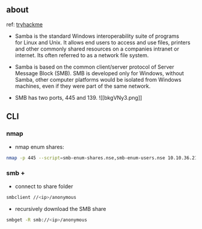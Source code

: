 ## about
ref: [tryhackme](https://tryhackme.com/room/kenobi)
- Samba is the standard Windows interoperability suite of programs for Linux and Unix. It allows end users to access and use files, printers and other commonly shared resources on a companies intranet or internet. Its often referred to as a network file system.

- Samba is based on the common client/server protocol of Server Message Block (SMB). SMB is developed only for Windows, without Samba, other computer platforms would be isolated from Windows machines, even if they were part of the same network.
- SMB has two ports, 445 and 139.
	![[bkgVNy3.png]]

## CLI
### nmap
- nmap enum shares:
```bash
nmap -p 445 --script=smb-enum-shares.nse,smb-enum-users.nse 10.10.36.213
```


### smb + 
- connect to share folder
```bash
smbclient //<ip>/anonymous
```
- recursively download the SMB share
```bash
smbget -R smb://<ip>/anonymous
```